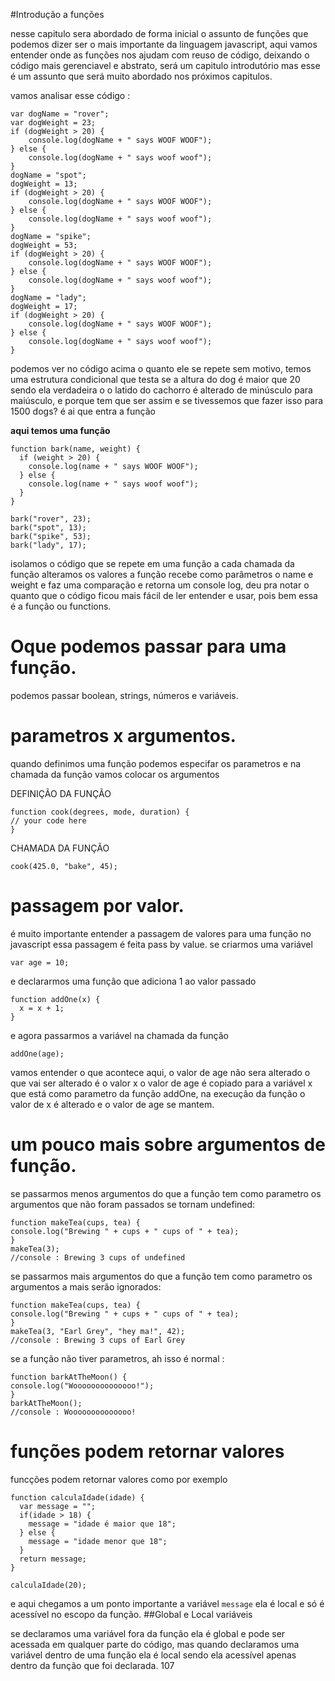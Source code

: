 #Introdução a funções

nesse capitulo sera abordado de forma inicial o assunto de funções que podemos dizer ser o mais importante da linguagem javascript, aqui vamos entender
onde as funções nos ajudam com reuso de código, deixando o código mais gerenciavel e abstrato, será um capitulo introdutório mas esse é um assunto que
será muito abordado nos próximos capitulos.

vamos analisar esse código :

````
var dogName = "rover";
var dogWeight = 23;
if (dogWeight > 20) {
    console.log(dogName + " says WOOF WOOF");
} else {
    console.log(dogName + " says woof woof");
}
dogName = "spot";
dogWeight = 13;
if (dogWeight > 20) {
    console.log(dogName + " says WOOF WOOF");
} else {
    console.log(dogName + " says woof woof");
}
dogName = "spike";
dogWeight = 53;
if (dogWeight > 20) {
    console.log(dogName + " says WOOF WOOF");
} else {
    console.log(dogName + " says woof woof");
}
dogName = "lady";
dogWeight = 17;
if (dogWeight > 20) {
    console.log(dogName + " says WOOF WOOF");
} else {
    console.log(dogName + " says woof woof");
}
````
podemos ver no código acima o quanto ele se repete sem motivo, temos uma estrutura condicional que testa se a altura do dog é maior que 20 sendo ela verdadeira
o o latido do cachorro é alterado de minúsculo para maiúsculo, e porque tem que ser assim e se tivessemos que fazer isso para 1500 dogs? é ai que entra a função

<b>aqui temos uma função</b>
````
function bark(name, weight) {
  if (weight > 20) {
    console.log(name + " says WOOF WOOF");
  } else {
    console.log(name + " says woof woof");
  }
}

bark("rover", 23);
bark("spot", 13);
bark("spike", 53);
bark("lady", 17);
````
isolamos o código que se repete em uma função a cada chamada da função alteramos os valores a função recebe como parâmetros o name e weight e faz uma comparação
e retorna um console log, deu pra notar o quanto que o código ficou mais fácil de ler entender e usar, pois bem essa é a função ou functions.

# Oque podemos passar para uma função.

podemos passar boolean, strings, números e variáveis.

# parametros x argumentos.

quando definimos uma função podemos especifar os parametros e na chamada da função vamos colocar os argumentos

DEFINIÇÃO DA FUNÇÃO
````
function cook(degrees, mode, duration) {
// your code here
}
````
CHAMADA DA FUNÇÃO
````
cook(425.0, "bake", 45);
````

# passagem por valor.

é muito importante entender a passagem de valores para uma função no javascript essa passagem é feita pass by value.
se criarmos uma variável
````
var age = 10;
````
e declararmos uma função que adiciona 1 ao valor passado
````
function addOne(x) {
  x = x + 1;
}
````
e agora passarmos a variável na chamada da função
````
addOne(age);
````
vamos entender o que acontece aqui, o valor de age não sera alterado o que vai ser alterado é o valor x o valor de age é copiado para a variável x
que está como parametro da função addOne, na execução da função o valor de x é alterado e o valor de age se mantem.

# um pouco mais sobre argumentos de função.

se passarmos menos argumentos do que a função tem como parametro os argumentos que não foram passados se tornam undefined:
````
function makeTea(cups, tea) {
console.log("Brewing " + cups + " cups of " + tea);
}
makeTea(3);
//console : Brewing 3 cups of undefined
````

se passarmos mais argumentos do que a função tem como parametro os argumentos a mais serão ignorados:
````
function makeTea(cups, tea) {
console.log("Brewing " + cups + " cups of " + tea);
}
makeTea(3, "Earl Grey", "hey ma!", 42);
//console : Brewing 3 cups of Earl Grey
````

se a função não tiver parametros, ah isso é normal :
````
function barkAtTheMoon() {
console.log("Woooooooooooooo!");
}
barkAtTheMoon();
//console : Woooooooooooooo!
````

# funções podem retornar valores
funcções podem retornar valores como por exemplo
````
function calculaIdade(idade) {
  var message = "";
  if(idade > 18) {
    message = "idade é maior que 18";
  } else {
    message = "idade menor que 18";
  }
  return message;
}

calculaIdade(20);
````
e aqui chegamos a um ponto importante a variável ````message```` ela é local e só é acessível no escopo da função.
##Global e Local variáveis

se declaramos uma variável fora da função ela é global e pode ser acessada em qualquer parte do código, mas quando declaramos uma variável
dentro de uma função ela é local sendo ela acessível apenas dentro da função que foi declarada.
107
